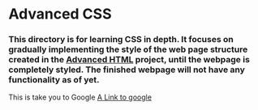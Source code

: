 # Advanced CSS
### This directory is for learning CSS in depth. It focuses on gradually implementing the style of the web page structure created in the [Advanced HTML](../0x00-html_advanced) project, until the webpage is completely styled. The finished webpage will not have any functionality as of yet. 

<p>This is take you to Google <a target="_blank" href="https://www.google.com">A Link to google</a></p>